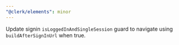 ```yaml
---
"@clerk/elements": minor
---
```


Update signin `isLoggedInAndSingleSession` guard to navigate using `buildAfterSignInUrl` when true.
